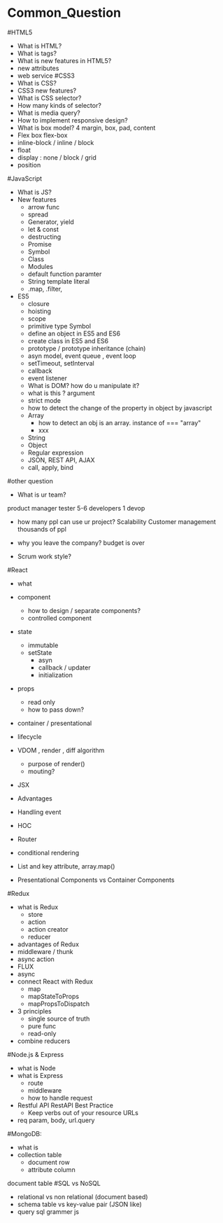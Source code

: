 # Common_Question
#HTML5
* What is HTML?
* What is tags?
* What is new features in HTML5?
* new attributes
* web service
#CSS3
* What is CSS?
* CSS3 new features?
* What is CSS selector?
* How many kinds of selector?
* What is media query?
* How to implement responsive design?
* What is box model? 4 margin, box, pad, content
* Flex box      flex-box 
* inline-block / inline / block
* float
* display : none / block / grid 
* position

#JavaScript
* What is JS?
* New features
    * arrow func
    * spread
    * Generator, yield
    * let & const
    * destructing
    * Promise
    * Symbol
    * Class
    * Modules
    * default function paramter
    * String template literal
    * .map, .filter, 
* ES5
    * closure
    * hoisting
    * scope
    * primitive type Symbol
    * define an object in ES5 and ES6
    * create class in ES5 and ES6
    * prototype / prototype inheritance (chain)
    * asyn model, event queue , event loop
    * setTimeout, setInterval
    * callback
    * event listener
    * What is DOM? how do u manipulate it?
    * what is this ? argument
    * strict mode
    * how to detect the change of the property in object by javascript
    * Array
        * how to detect an obj is an array. instance of === "array"
        * xxx
    * String
    * Object
    * Regular expression
    * JSON, REST API, AJAX
    * call, apply, bind

    
    
    
    
    
    
#other question

* What is ur team?
    
product manager
tester
5-6 developers
1    devop

* how many ppl can use ur project? Scalability
Customer management 
thousands of ppl

* why you leave the company?
budget is over

* Scrum work style?

#React
* what 
* component
    * how to design / separate components?
    * controlled component
* state
    * immutable
    * setState
        * asyn
        * callback / updater
        * initialization

* props
    * read only
    * how to pass down?
* container / presentational
* lifecycle
* VDOM , render , diff algorithm
    * purpose of render()
    * mouting?
* JSX
* Advantages
* Handling event
* HOC
* Router
* conditional rendering
* List and key attribute,  array.map()
* Presentational Components	vs Container Components


#Redux
* what is Redux
    * store
    * action
    * action creator
    * reducer
* advantages of Redux
* middleware / thunk
* async action
* FLUX
* async
* connect React with Redux
    * map
    * mapStateToProps
    * mapPropsToDispatch
* 3 principles
    * single source of truth
    * pure func
    * read-only
* combine reducers

#Node.js & Express
* what is Node
* what is Express
    * route
    * middleware
    * how to handle request
* Restful API  RestAPI Best Practice
    * Keep verbs out of your resource URLs
* req param, body, url.query

#MongoDB:                           
* what is 
* collection                            table
    * document                          row
    * attribute                         column


document                                table
#SQL vs NoSQL
* relational vs non relational (document based)
* schema table  vs key-value pair (JSON like)
* query  sql grammer           js





